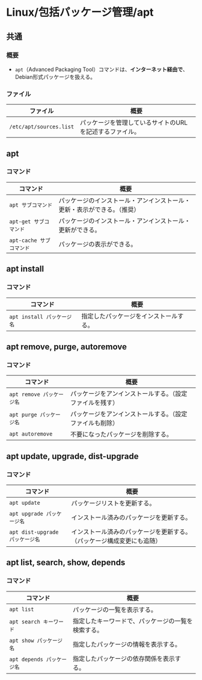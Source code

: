 # Linux/包括パッケージ管理/apt

## 共通

### 概要

- `apt`（Advanced Packaging Tool）コマンドは、**インターネット経由で**、Debian形式パッケージを扱える。

### ファイル

| ファイル                | 概要                                                    |
| ----------------------- | ------------------------------------------------------- |
| `/etc/apt/sources.list` | パッケージを管理しているサイトのURLを記述するファイル。 |

## apt

### コマンド

| コマンド                 | 概要                                                         |
| ------------------------ | ------------------------------------------------------------ |
| `apt サブコマンド`       | パッケージのインストール・アンインストール・更新・表示ができる。（推奨） |
| `apt-get サブコマンド`   | パッケージのインストール・アンインストール・更新ができる。   |
| `apt-cache サブコマンド` | パッケージの表示ができる。                                   |

## apt install

### コマンド

| コマンド                   | 概要                                   |
| -------------------------- | -------------------------------------- |
| `apt install パッケージ名` | 指定したパッケージをインストールする。 |

## apt remove, purge, autoremove

### コマンド

| コマンド                  | 概要                                                     |
| ------------------------- | -------------------------------------------------------- |
| `apt remove パッケージ名` | パッケージをアンインストールする。（設定ファイルを残す） |
| `apt purge パッケージ名`  | パッケージをアンインストールする。（設定ファイルも削除） |
| `apt autoremove`          | 不要になったパッケージを削除する。                       |

## apt update, upgrade, dist-upgrade

### コマンド

| コマンド                        | 概要                                                         |
| ------------------------------- | ------------------------------------------------------------ |
| `apt update`                    | パッケージリストを更新する。                                 |
| `apt upgrade パッケージ名`      | インストール済みのパッケージを更新する。                     |
| `apt dist-upgrade パッケージ名` | インストール済みのパッケージを更新する。（パッケージ構成変更にも追随） |

## apt list, search, show, depends

### コマンド

| コマンド                   | 概要                                               |
| -------------------------- | -------------------------------------------------- |
| `apt list`                 | パッケージの一覧を表示する。                       |
| `apt search キーワード`    | 指定したキーワードで、パッケージの一覧を検索する。 |
| `apt show パッケージ名`    | 指定したパッケージの情報を表示する。               |
| `apt depends パッケージ名` | 指定したパッケージの依存関係を表示する。           |
